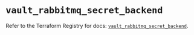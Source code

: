 # `vault_rabbitmq_secret_backend`

Refer to the Terraform Registry for docs: [`vault_rabbitmq_secret_backend`](https://registry.terraform.io/providers/hashicorp/vault/5.0.0/docs/resources/rabbitmq_secret_backend).
